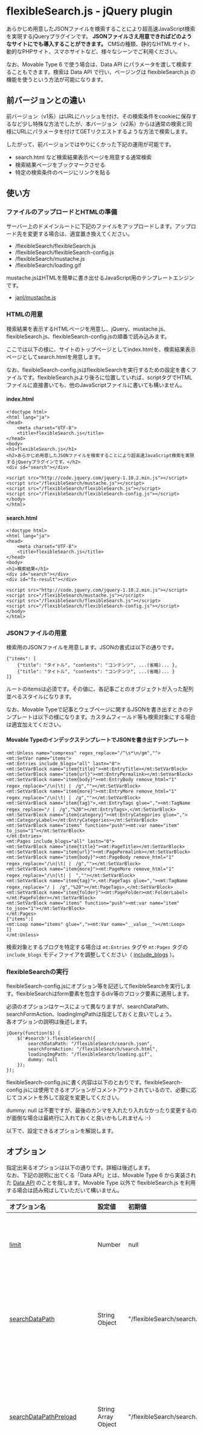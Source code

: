 flexibleSearch.js - jQuery plugin
=========================

あらかじめ用意したJSONファイルを検索することにより超高速JavaScript検索を実現するjQueryプラグインです。
**JSONファイルさえ用意できればどのようなサイトにでも導入することができます。**
CMSの種類、静的なHTMLサイト、動的なPHPサイト、スマホサイトなど、様々なシーンでご利用ください。

なお、Movable Type 6 で使う場合は、Data API にパラメータを渡して検索することもできます。検索は Data API で行い、ページングは flexibleSearch.js の機能を使うという方法が可能になります。

## 前バージョンとの違い

前バージョン（v1系）はURLにハッシュを付け、その検索条件をcookieに保存するなど少し特殊な方法でしたが、本バージョン（v2系）からは通常の検索と同様にURLにパラメータを付けてGETリクエストするような方法で検索します。

したがって、前バージョンではやりにくかった下記の運用が可能です。

 - search.html など検索結果表示ページを用意する通常検索
 - 検索結果ページをブックマークさせる
 - 特定の検索条件のページにリンクを貼る

## 使い方

### ファイルのアップロードとHTMLの準備

サーバー上のドメインルートに下記のファイルをアップロードします。アップロード先を変更する場合は、適宜置き換えてください。

* /flexibleSearch/flexibleSearch.js
* /flexibleSearch/flexibleSearch-config.js
* /flexibleSearch/mustache.js
* /flexibleSearch/loading.gif

mustache.jsはHTMLを簡単に書き出せるJavaScript用のテンプレートエンジンです。

* [janl/mustache.js](https://github.com/janl/mustache.js)

### HTMLの用意

検索結果を表示するHTMLページを用意し、jQuery、mustache.js、flexibleSearch.js、flexibleSearch-config.jsの順番で読み込みます。

ここでは以下の様に、サイトのトップページとしてindex.htmlを、検索結果表示ページとしてsearch.htmlを用意します。

なお、flexibleSearch-config.jsはflexibleSearchを実行するための設定を書くファイルです。flexibleSearch.jsより後ろに位置していれば、scriptタグでHTMLファイルに直接書いても、他のJavaScriptファイルに書いても構いません。

#### index.html

```
<!doctype html>
<html lang="ja">
<head>
    <meta charset="UTF-8">
    <title>flexibleSearch.js</title>
</head>
<body>
<h1>flexibleSearch.js</h1>
<h2>あらかじめ用意したJSONファイルを検索することにより超高速JavaScript検索を実現するjQueryプラグインです。</h2>
<div id="search"></div>

<script src="http://code.jquery.com/jquery-1.10.2.min.js"></script>
<script src="/flexibleSearch/mustache.js"></script>
<script src="/flexibleSearch/flexibleSearch.js"></script>
<script src="/flexibleSearch/flexibleSearch-config.js"></script>
</body>
</html>
```

#### search.html

```
<!doctype html>
<html lang="ja">
<head>
    <meta charset="UTF-8">
    <title>flexibleSearch.js</title>
</head>
<body>
<h1>検索結果</h1>
<div id="search"></div>
<div id="fs-result"></div>

<script src="http://code.jquery.com/jquery-1.10.2.min.js"></script>
<script src="/flexibleSearch/mustache.js"></script>
<script src="/flexibleSearch/flexibleSearch.js"></script>
<script src="/flexibleSearch/flexibleSearch-config.js"></script>
</body>
</html>
```

### JSONファイルの用意

検索用のJSONファイルを用意します。JSONの書式は以下の通りです。

```
{"items": [
	{"title": "タイトル", "contents": "コンテンツ", ...(省略)... },
	{"title": "タイトル", "contents": "コンテンツ", ...(省略)... }
]}
```

ルートのitemsは必須です。その値に、各記事ごとのオブジェクトが入った配列並べるスタイルになります。

なお、Movable Typeで記事とウェブページに関するJSONを書き出すときのテンプレートは以下の様になります。カスタムフィールド等も検索対象にする場合は適宜加えてください。

#### Movable TypeのインデックステンプレートでJSONを書き出すテンプレート

```
<mt:Unless name="compress" regex_replace="/^\s*\n/gm","">
<mt:SetVar name="items">
<mt:Entries include_blogs="all" lastn="0">
<mt:SetVarBlock name="item{title}"><mt:EntryTitle></mt:SetVarBlock>
<mt:SetVarBlock name="item{url}"><mt:EntryPermalink></mt:SetVarBlock>
<mt:SetVarBlock name="item{body}"><mt:EntryBody remove_html="1" regex_replace="/\n|\t| |　/g",""></mt:SetVarBlock>
<mt:SetVarBlock name="item{more}"><mt:EntryMore remove_html="1" regex_replace="/\n|\t| |　/g",""></mt:SetVarBlock>
<mt:SetVarBlock name="item{tag}">,<mt:EntryTags glue=","><mt:TagName regex_replace="/ |　/g","%20"></mt:EntryTags>,</mt:SetVarBlock>
<mt:SetVarBlock name="item{category}"><mt:EntryCategories glue=","><mt:CategoryLabel></mt:EntryCategories></mt:SetVarBlock>
<mt:SetVarBlock name="items" function="push"><mt:var name="item" to_json="1"></mt:SetVarBlock>
</mt:Entries>
<mt:Pages include_blogs="all" lastn="0">
<mt:SetVarBlock name="item{title}"><mt:PageTitle></mt:SetVarBlock>
<mt:SetVarBlock name="item{url}"><mt:PagePermalink></mt:SetVarBlock>
<mt:SetVarBlock name="item{body}"><mt:PageBody remove_html="1" regex_replace="/\n|\t| |　/g",""></mt:SetVarBlock>
<mt:SetVarBlock name="item{more}"><mt:PageMore remove_html="1" regex_replace="/\n|\t| |　",""></mt:SetVarBlock>
<mt:SetVarBlock name="item{tag}">,<mt:PageTags glue=","><mt:TagName regex_replace="/ |　/g","%20"></mt:PageTags>,</mt:SetVarBlock>
<mt:SetVarBlock name="item{folder}"><mt:PageFolder><mt:FolderLabel></mt:PageFolder></mt:SetVarBlock>
<mt:SetVarBlock name="items" function="push"><mt:var name="item" to_json="1"></mt:SetVarBlock>
</mt:Pages>
{"items":[
<mt:Loop name="items" glue=","><mt:Var name="__value__"></mt:Loop>
]}
</mt:Unless>
```

検索対象とするブログを特定する場合は `mt:Entries` タグや `mt:Pages` タグの `include_blogs` モディファイアを調整してください（ [include_blogs](http://www.movabletype.jp/documentation/mt5/design/multiblog/tags.html#blogids) ）。

### flexibleSearchの実行

flexibleSearch-config.jsにオプション等を記述してflexibleSearchを実行します。flexibleSearchはform要素を包含するdiv等のブロック要素に適用します。

必須のオプションはケースによって異なりますが、searchDataPath、searchFormAction、loadingImgPathは指定しておくと良いでしょう。  
各オプションの説明は後述します。

```
jQuery(function($) {
    $('#search').flexibleSearch({
        searchDataPath: "/flexibleSearch/search.json",
        searchFormAction: "/flexibleSearch/search.html",
        loadingImgPath: "/flexibleSearch/loading.gif",
        dummy: null
    });
});
```

flexibleSearch-config.jsに書く内容は以下のとおりです。flexibleSearch-config.jsには使用できるオプションがコメントアウトされているので、必要に応じてコメントを外して設定を変更してください。

dummy: null は不要ですが、最後のカンマを入れたり入れなかったり変更するのが面倒な場合は最終行に入れておくと良いかもしれません :-)

以下で、設定できるオプションを解説します。

## オプション

指定出来るオプションは以下の通りです。詳細は後述します。  
なお、下記の説明に出てくる「Data API」とは、Movable Type 6 から実装された [Data API](http://www.movabletype.jp/documentation/mt6/developer/movable-type-api.html) のことを指します。Movable Type 以外で flexibleSearch.js を利用する場合は読み飛ばしていただいて構いません。

| オプション名 | 設定値 | 初期値 | 説明 |
|:--|:--|:--|:--|
| [limit](#limit) | Number | null | limit オプションを指定すると URL の limit パラメータは無視され、ここで指定した値が常に優先されます。<br>(Add: v2.2.0)  |
| [searchDataPath](#searchDataPath) | String<br>Object | "/flexibleSearch/search.json"  | flexibleSearchで検索対象とするJSONファイルのパスを指定します。文字列で１つ指定する方法と、オブジェクトで複数指定する方法があります。 |
| [searchDataPathPreload](#searchDataPathPreload) | String<br>Array<br>Object | "/flexibleSearch/search.json" | 検索実行ページ以外で、検索対象とするJSONファイルをあらかじめ読み込んでおきキャッシュすることができます。文字列で１つ指定する方法と、配列またはオブジェクトで複数指定する方法があります。 |
| [dataApiDataIds](#dataApiDataIds) | String | null | MTのData APIを利用するdataIdを指定します。複数ある場合はカンマ区切りで指定します。dataIdとは、searchDataPathオプションをオブジェクトで指定した場合のプロパティ名のことを指します。 |
| [dataApiParams](#dataApiParams) | Object | null | Data APIを利用する場合に、検索フォームとは別にエンドポイントに渡すパラメータを設定できます。 |
| [cache](#cache) | Boolean |  true | JSONファイルをキャッシュするかどうかを指定します。 |
| [searchFormCreation](#searchFormCreation) | Boolean | true | 検索フォームをJavaScriptで書き出すかどうかを設定します。ここでfalesを設定すれば、HTMLに書かれた静的なフォームを利用することができます。ただし、必須のname項目があります。 |
| [searchFormHTML](#searchFormHTML) | String | null | JavaScriptで書き出す検索フォームをHTML文字列で設定する場合に使用します。 |
| [searchFormAction](#searchFormAction) | String | (空文字) | form要素のaction属性を指定します。検索結果ページを用意する場合は必ず指定してください。 |
| [searchFormInputType](#searchFormInputType) | String | "search" | form要素のキーワード入力欄のtype属性を指定します。 |
| [searchFormInputPlaceholder](#searchFormInputPlaceholder) | String | "Search words" | form要素のキーワード入力欄に入れるplaceholder属性を指定します。 |
| [searchFormSubmitBtnText](#searchFormSubmitBtnText) | String | "Search" | form要素の検索実行ボタンのテキストを指定します。 |
| [advancedFormObj](#advancedFormObj) | String | null | advancedFormObjオプションにオブジェクトを設定することでキーワード入力欄以外のフォーム要素を簡単に作成できます。 |
| [advancedSearchCond](#advancedSearchCond) | String | "OR" | searchパラメータ以外の検索項目の検索条件を"OR"検索か"AND"検索か指定します。 |
| [loadingImgPath](#loadingImgPath) | String | "/flexibleSearch/loading.gif" | ローディング画像のパスを指定します。 |
| [loadingImgHTML](#loadingImgHTML) | String | null | ローディング画像を直接HTMLで指定することができます。このオプションを指定した場合はloadingImgPathオプションの設定は無視されます。 |
| [resultBlockId](#resultBlockId) | String | "fs-result" | 検索結果やローディング画像入れるブロック要素のIDを指定します。 |
| [resultItemTmpl](#resultItemTmpl) | String | null | 検索結果を表示するMustacheテンプレートです。  |
| [resultMsgId](#resultMsgId) | String | null | 検索結果のメッセージを表示する要素のidを指定します。<br>(Add: v2.2.0)  |
| [resultMsgClassName](#resultMsgClassName) | String | "fs-result-msg" | 検索結果のメッセージを表示する要素のclass名を指定します。<br>(Add: v2.2.0)  |
| [resultMsgTmpl](#resultMsgTmpl) | String | null | 検索結果のメッセージを表示するMustacheテンプレートです。 |
| [resultMsgInsertMethods](#resultMsgInsertMethods) | Array | null | 検索結果のメッセージを表示する要素のセレクタと挿入方法を指定します。<br>(Add: v2.2.0)  |
| [resultMetaTitleTmpl](#resultMetaTitleTmpl) | String | null | 検索結果ページのmeta title用のMustacheテンプレートです。<br>(Add: v2.2.0)  |
| [paginateId](#paginateId) | String | null | 検索結果のページ送りを表示するブロックのIDを指定します。 |
| [paginateClassName](#paginateClassName) | String | "fs-paginate" | 検索結果のページ送りを表示するブロックのclass名を指定します。<br>(Add: v2.2.0)  |
| [paginateTmpl](#paginateTmpl) | String | null | 検索結果が複数ページにわたる場合のページ送りを表示するMustacheテンプレートです。 |
| [paginateCount](#paginateCount) | Number | 10 | 1ページに表示する件数をしていします。この値がlimitパラメータになります。 |
| [hidePageNumber](#hidePageNumber) | Boolean | false | trueを設定するとページ分割のページ番号を非表示にします。<br>(Add: v2.2.0) |
| [showTurnPage](#showTurnPage) | Boolean | true | falseを設定するとページ分割の「Prev」「Next」のページ送りを非表示にします。<br>(Add: v2.2.0)  |
| [prevPageText](#prevPageText) | String | "Prev" | ページ分割の前のページへ送るリンクのテキストを指定します。<br>(Add: v2.2.0)  |
| [nextPageText](#nextPageText) | String | "Next" | ページ分割の次のページへ送るリンクのテキストを指定します。<br>(Add: v2.2.0)  |
| [maxPageCount](#maxPageCount) | Number | 10 | ページ分割時に表示する最大ページ数を指定します。例えば、maxPageCountオプションを10に設定して、検索結果が全部で30ページになったとすると、そのうちの、現在のページを中心にして最大何ページ表示するか、という意味です。<br>(Add: v2.2.0)  |
| [paginateInsertMethods](#paginateInsertMethods) | Array | null | ページ分割ナビゲーションを表示する要素のセレクタと挿入方法を指定します。<br>(Add: v2.2.0)  |
| [submitAction](#submitAction) | Function | function (paramArray) { return paramArray; } | フォームがsubmitされ、ページが遷移する前に呼ばれる関数を設定できます。この関数にはシリアライズされたパラメータの配列paramArrayが渡されます。 |
| [ajaxError](#ajaxError) | Function | function (jqXHR, textStatus, errorThrown) { window.alert(textStatus); } | jQuery.ajaxでエラーが起きたときに呼ばれる関数を設定できます。 |
| [customSearch](#customSearch) | Function | null | 独自の検索ロジックを追加することができます。<br>(Add: v2.2.0)  |
| [modifyResultJSON](#modifyResultJSON) | Function | null | 検索結果をHTMLに出力する直前にJSONを加工することができます。<br>(Add: v2.2.0)  |
| [modifyResultMsgHTML](#modifyResultMsgHTML) | Function | null | 検索結果メッセージのHTMLを加工することができます。 |
| [modifyResultItemHTML](#modifyResultItemHTML) | Function | null | 検索結果一覧のHTMLを加工することができます。 |
| [modifyPaginateHTML](#modifyPaginateHTML) | Function | null | ページ分割のHTMLを加工することができます。 |
| [resultComplete](#resultComplete) | Function | null | 検索結果をページのDOMに挿入した後に呼ばれる関数を設定します。 |
| [excludeParams](#excludeParams) | String | null | パラメータのうち検索から除外する項目をカンマ区切りで指定します。 |

### <a name="limit"></a>limit <span style="font-size: 0.7em;">(version added: 2.2.0)</span>

limitオプションを指定するとURLのlimitパラメータは無視され、ここで指定した値が常に優先されます。このオプションはv2.2.0で追加されました。

searchFormCreationオプションがtrueのときに書き出されるフォームのlimit値、つまりlimitパラメータの値は [paginateCount](#paginateCount) で指定してください。

**設定例**

```
limit: 10,
```

### <a name="searchDataPath"></a>searchDataPath

flexibleSearchで検索対象とするJSONファイルのパスを指定します。文字列で１つ指定する方法と、オブジェクトで複数指定する方法があります。

**設定例**

```
loadingImgPath: "/flexibleSearch/loading.gif",

または

searchDataPath: {
    static: "/flexibleSearch/search_data.js",
    entries: "/mt/mt-data-api.cgi/v1/sites/1/entries"
},
```

searchDataPathオプションをオブジェクトで指定した場合は、どのJSONを検索対象とするのかをdataIdパラメータで指定します。

例えば、上記の例で言えば、下記のようなラジオボタンを設置して検索対象を切り替える方法があります。

```
<p>
    <label><input type="radio" name="dataId" value="static">Search static</label>
    <label><input type="radio" name="dataId" value="entries">Search entries</label>
</p>
```

例えば検索カテゴリを必ず選択させるといった検索方法の場合、カテゴリごとにJSONファイルを用意して、dataIdパラメータで検索対象のJSONを切り替えれば、1つのJSONファイルのファイルサイズを減らすことができます。

### <a name="searchDataPathPreload"></a>searchDataPathPreload

検索実行ページ以外で、検索対象とするJSONファイルをあらかじめ読み込んでおきキャッシュすることができます。文字列で１つ指定する方法と、配列またはオブジェクトで複数指定する方法があります。

**設定例**

```
loadingImgPath: "/flexibleSearch/loading.gif",

または

searchDataPath: [
    "/flexibleSearch/search_data.js",
    "/mt/mt-data-api.cgi/v1/sites/1/entries"
],

または

searchDataPath: {
    static: "/flexibleSearch/search_data.js",
    entries: "/mt/mt-data-api.cgi/v1/sites/1/entries"
},
```

### <a name="dataApiDataIds"></a>dataApiDataIds

MTのData APIを利用するdataIdを指定します。複数ある場合はカンマ区切りで指定します。dataIdとは、searchDataPathオプションをオブジェクトで指定した場合のプロパティ名のことを指します。

**設定例**

```
dataApiDataIds: "entries,categories",
```

### <a name="dataApiParams"></a>dataApiParams

Data APIを利用する場合に、検索フォームとは別にエンドポイントに渡すパラメータを設定できます。

**設定例**

```
dataApiParams: {
    fields: "title,keywords",
    searchFields: "title,body,keywords"
},
```

### <a name="cache"></a>cache

JSONファイルをキャッシュするかどうかを指定します。

**設定例**

```
cache: false,
```

### <a name="searchFormCreation"></a>searchFormCreation

検索フォームをJavaScriptで書き出すかどうかを設定します。ここでfalesを設定すれば、HTMLに書かれた静的なフォームを利用することができます。ただし、以下のname値を持つ要素は必須です。

* search
* offset
* limit（limitオプションを指定した場合は不要）

**設定例**

```
searchFormCreation: false,
```

### <a name="searchFormHTML"></a>searchFormHTML

JavaScriptで書き出す検索フォームをHTML文字列で設定する場合に使用します。

**設定例**

```
searchFormHTML: [
    '<form action="/search.html" method="GET">',
        '<input type="hidden" name="offset" value="0">',
        '<input type="hidden" name="limit" value="10">',
        '<input type="text" name="search" value="">',
        '<input type="radio" name="category" value="cat1">',
        '<input type="radio" name="category" value="cat2">',
        '<input type="submit" value="Search">',
    '</form>'
].join(""),
```

### <a name="searchFormAction"></a>searchFormAction

form要素のaction属性を指定します。検索結果ページを用意する場合は必ず指定してください。

**設定例**

```
searchFormAction: "search.html",
```

### <a name="searchFormInputType"></a>searchFormInputType

form要素のキーワード入力欄のtype属性を指定します。

**設定例**

```
searchFormInputType: "text",
```

### <a name="searchFormInputPlaceholder"></a>searchFormInputPlaceholder

form要素のキーワード入力欄に入れるplaceholder属性を指定します。

**設定例**

```
searchFormInputPlaceholder: "キーワードを入力",
```

### <a name="searchFormSubmitBtnText"></a>searchFormSubmitBtnText

form要素の検索実行ボタンのテキストを指定します。

**設定例**

```
searchFormSubmitBtnText: "検索",
```

### <a name="advancedFormObj"></a>advancedFormObj

searchFormCreationオプションがtrueのとき、advancedFormObjオプションにオブジェクトを設定することでキーワード入力欄以外のフォーム要素を作成できます。

このオプションでは以下の要素を書き出すことができます。

* input:hidden
* input:text
* input:checkbox
* input:radio
* select

基本的な設定方法は以下の書式になります。

```
advancedFormObj: {
    要素タイプ: [
        {属性名: "属性値", 属性名: "属性値" ... },
        ...（いくつでも設定できます）
    ]
}
```

属性値を空にするか、属性名の指定をしないものは、その属性自体が書き出されなくなります。

詳細は下記の個別項目を参照してください。なお、「HTML出力例」は実際には改行なしの1行になります。

#### input:hidden要素

**設定例**

```
advancedFormObj: {
    hidden: [
        {id: "id値", name: "name値", value: "value値"},
        ...（いくつでも設定できます）
    ]
}
```

**HTML出力例**

```
<div class="fs-advanced-hidden" style="display:none;">
    <input type="hidden" id="id値" name="name値" value="value値">
</div>
```

#### input:text要素

**設定例**

```
advancedFormObj: {
    text: [
        {id: "id値", name: "name値", value: "value値", placeholder: "placeholder値", label: "label値"},
        {id: "id値", name: "name値", value: "value値", placeholder: "", label: ""},
        ...（いくつでも設定できます）
    ]
}
```

**HTML出力例**

```
<div class="fs-advanced-text">
    <label id="id値-label" for="name値" class="fs-text fs-name値">
        <input id="id値" type="text" name="name値" value="value値" placeholder="placeholder値">
        label値
    </label>
    <input id="id値" type="text" name="name値" value="value値">
</div>
```

#### input:checkbox要素

**設定例**

```
advancedFormObj: {
    checkbox: [
        {id: "id値", name: "name値", value: "value値", label: "label値"},
        ...（いくつでも設定できます）
    ]
}
```

**HTML出力例**

```
<div class="fs-advanced-checkbox">
    <label id="id値-label" for="name値" class="fs-checkbox fs-name値">
        <input type="checkbox" id="id値" name="name値" value="value値">
        label値
    </label>
</div>
```

#### input:radio要素

**設定例**

```
advancedFormObj: {
    radio: [
        {id: "id値", name: "name値", value: "value値", label: "label値"},
        ...（いくつでも設定できます）
    ]
}
```

**HTML出力例**

```
<div class="fs-advanced-radio">
    <label id="id値-label" for="name値" class="fs-radio fs-name値">
        <input type="radio" id="id値" name="name値" value="value値">
        label値
    </label>
</div>
```

#### select要素

**設定例**

```
advancedFormObj: {
    select: [
        {id: "id値", name: "name値", size: "", multiple: "", option: [
            {label: "選択してください", value: ""},
            {label: "opt_label1", value: "opt_value1"},
            {label: "opt_label2", value: "opt_value2"},
            {label: "opt_label3", value: "opt_value3"}
        ]},
        ...（いくつでも設定できます）
    ]
}
```

**HTML出力例**

```
<div class="fs-advanced-select">
    <select id="id値" for="name値" class="fs-select fs-name値">
        <option value="">選択してください</option>
        <option value="opt_value1">opt_label1</option>
        <option value="opt_value2">opt_label2</option>
        <option value="opt_value3">opt_label3</option>
    </select>
</div>
```

**advancedFormObj全体の設定例**

```
advancedFormObj: {
    hidden: [
        {id: "id値", name: "name値1", value: "value値"}
    ],
    text: [
        {id: "id値1", name: "name値2", value: "value値1", placeholder: "placeholder値1", label: "label値1"},
        {id: "id値2", name: "name値3", value: "value値2", placeholder: "placeholder値2", label: "label値2"}
    ],
    checkbox: [
        {id: "id値1", name: "name値4", value: "value値1", label: "label値1"},
        {id: "id値2", name: "name値5", value: "value値2", label: "label値2"}
    ],
    radio: [
        {id: "id値1", name: "name値6", value: "value値1", label: "label値1"},
        {id: "id値2", name: "name値6", value: "value値2", label: "label値2"}
    ],
    select: [
        {id: "id値1", name: "name値7", size: "", multiple: "", option: [
            {label: "選択してください", value: ""},
            {label: "opt_label1", value: "opt_value1"},
            {label: "opt_label2", value: "opt_value2"},
            {label: "opt_label3", value: "opt_value3"}
        ]},
        {id: "id値2", name: "name値8", size: "3", multiple: "multiple", option: [
            {label: "opt_label1", value: "opt_value1"},
            {label: "opt_label2", value: "opt_value2"},
            {label: "opt_label3", value: "opt_value3"}
        ]}
    ]
},
```

### <a name="advancedSearchCond"></a>advancedSearchCond

searchパラメータ以外の検索項目の検索条件を"OR"検索か"AND"検索か指定します。

**設定例**

```
advancedSearchCond: "AND",
```

### <a name="loadingImgPath"></a>loadingImgPath

ローディング画像のパスを指定します。

**設定例**

```
loadingImgPath: "/loading.gif",
```

loadingImgPathを指定すると、自動的に次のようなHTMLが検索結果表示ブロックの中に書き出されます。  
なお、検索結果表示ブロックの中身はappendやprependではなくinnerHTMLでまるごと書き換わるので注意してください。

```
<span class="fs-loading"></span>
```

このHTMLを変更する場合は、次のloadingImgHTMLオプションを指定してください。

### <a name="loadingImgHTML"></a>loadingImgHTML

ローディング画像を直接HTMLで指定することができます。このオプションを指定した場合はloadingImgPathオプションの設定は無視されます。

**設定例**

```
loadingImgHTML: '<img src="loading.gif" alt="読み込み中">',
```

### <a name="resultBlockId"></a>resultBlockId

検索結果やローディング画像入れるブロック要素のIDを指定します。

**設定例**

```
resultBlockId: "contents-inner",
```

### <a name="resultItemTmpl"></a>resultItemTmpl

検索結果を表示するMustacheテンプレートです。このオプションを指定しない場合は、次のテンプレートが使用されます。

```
<div id="fs-result-items">
    <ul>
    {{#items}}
        <li>{{&title}}</li>
    {{/items}}
    </ul>
</div>
```

{{#items}}〜{{/items}}で囲まれている部分が検索結果件の数だけループし、その中の{{項目名}}の部分はitemsのプロパティ名を指定します。

Mustacheテンプレートの書き方は [janl/mustache.js](https://github.com/janl/mustache.js) を参照してください。

**設定例**

```
resultItemTmpl: [
	'<div id="' + op.resultBlockId + '-items">',
    	'<ul>',
    	'{{#items}}',
        	'<li><a href="{{permalink}}">{{&title}}</a></li>',
	    '{{/items}}',
    	'</ul>',
	'</div>'
].join(""),
```

### <a name="resultMsgId"></a>resultMsgId <span style="font-size: 0.7em;">(version added: 2.2.0)</span>

検索結果のメッセージをデフォルトのテンプレートで利用する場合のdiv要素のid名を指定します。このオプションはv2.2.0で追加されました。

もしそれ以前のバージョンのデフォルトテンプレートと揃えたい場合は、このオプションに `fs-result-msg` を指定してください。

**設定例**

```
resultMsgId: "fs-result-msg",
```

### <a name="resultMsgClassName"></a>resultMsgClassName <span style="font-size: 0.7em;">(version added: 2.2.0)</span>

検索結果のメッセージをデフォルトのテンプレートで利用する場合のdiv要素のclass名を指定します。このオプションはv2.2.0で追加されました。

**設定例**

```
resultMsgClassName: "fs-result-msg",
```

### <a name="resultMsgTmpl"></a>resultMsgTmpl

検索結果の上部に表示するメッセージのMustacheテンプレートです。このオプションを指定しない場合は、次のテンプレートが使用されます。

```
<div{{#id}} id="{{id}}"{{/id}}{{#classname}} class="{{classname}}"{{/classname}}>
    <p>
        {{#keywords}}「{{keywords}}」が {{/keywords}}
        {{#count}}{{count}} 件見つかりました。{{/count}}
        {{^count}}見つかりませんでした。{{/count}}
        {{#count}}（{{lastPage}} ページ中 {{currentPage}} ページ目を表示）{{/count}}
    </p>
</div>
```

{{項目名}}の部分は適宜該当する項目に置き換わりますので、resultMsgTmplオプションを指定する場合は、上記を参考に{{項目名}}を入れてください。

**設定例**

```
resultMsgTmpl: [
    '<div id="fs-result-msg">',
        '<p>{{#keywords}}「{{keywords}}」が {{/keywords}}{{count}} 件見つかりました。',
        '（{{firstPage}}〜{{lastPage}} ページ中 {{currentPage}} ページ目を表示）</p>',
    '</div>'
].join(""),
```

Mustacheテンプレートの書き方は[janl/mustache.js](https://github.com/janl/mustache.js)を参照してください。

### <a name="resultMsgInsertMethods"></a>resultMsgInsertMethods <span style="font-size: 0.7em;">(version added: 2.2.0)</span>

検索結果のメッセージを表示する場所を指定します。このオプションはv2.2.0で追加されました。

このオプションを指定しない場合は、検索結果一覧の上部にメッセージが表示されます。

このオプションでは、下記の設定例のようにselecterとmethodの2つのキーを持つオブジェクトで指定します。methodに指定出来るのは、jQueryのappend、prependなど、DOMに挿入したりHTMLを書き換えたりするメソッドです。

下記のようにページの上部と下部など、異なるセレクタで複数箇所に挿入することもできます。

**設定例**

```
resultMsgInsertMethods: [
    {
        "selector": "#page-title",
        "method": "html"
    },
    {
        "selector": "div.search-message",
        "method": "append"
    }
],
```

### <a name="resultMetaTitleTmpl"></a>resultMetaTitleTmpl <span style="font-size: 0.7em;">(version added: 2.2.0)</span>

検索結果ページのmeta title用のMustacheテンプレートです。このオプションを指定しない場合は下記のテンプレートが使用されます（実際には1行になります）。このオプションはv2.2.0で追加されました。

```
{{#keywordArray}}{{.}} {{/keywordArray}}
{{#count}} {{count}}件{{/count}}
{{#count}} {{currentPage}}/{{lastPage}}{{/count}}
{{#metaTitle}} | {{metaTitle}}{{/metaTitle}}
```

このテンプレートで利用している `{{#keywordArray}}{{.}} {{/keywordArray}}` については、
キーワードが複数のときは `{{.}}` 部分にキーワードが入り、 `{{#keywordArray}}` と `{{/keywordArray}}` の内部がキーワード数分繰り返されます。

また `{{#keywords}}{{keywords}}{{/keywords}}` とすると、キーワードが複数のときは `, ` でキーワードが区切られたテキストになります。

**設定例**

```
paginateId: "{{#keywordArray}}{{.}} {{/keywordArray}}の検索結果",
```

### <a name="paginateId"></a>paginateId

検索結果のページ送りを表示するブロックのIDを指定します。

**設定例**

```
paginateId: "paginate",
```

### <a name="paginateClassName"></a>paginateClassName <span style="font-size: 0.7em;">(version added: 2.2.0)</span>

検索結果のページ送りを表示するブロックのclass名を指定します。このオプションはv2.2.0で追加されました。

**設定例**

```
paginateClassName: "fs-paginate",
```

### <a name="paginateTmpl"></a>paginateTmpl

検索結果が複数ページにわたる場合のページ送りを表示するMustacheテンプレートです。このオプションを指定しない場合は、次のテンプレートが使用されます。

```
<div{{#id}} id="{{id}}"{{/id}}{{#classname}} class="{{classname}}"{{/classname}}>
    <ul>
        {{#showTurnPage}}
        {{#exceptFirst}}
        <li class="fs-prev"><span><a class="fs-prev-link fs-turn-page-link" href="#" title="{{prevPageText}}">{{prevPageText}}</a></span></li>
        {{/exceptFirst}}
        {{/showTurnPage}}

        {{#page}}
        {{#checkRange}}
        <li class="{{current}}"{{#hidePageNumber}} style="display:none;"{{/hidePageNumber}}><span><a class="fs-page-link {{currentLink}}" href="#" itle="{{pageNumber}}">{{pageNumber}}</a></span></li>
        {{/checkRange}}
        {{/page}}

        {{#showTurnPage}}
        {{#exceptLast}}
        <li class="fs-next"><span><a class="fs-next-link fs-turn-page-link" href="#" title="{{nextPageText}}">{{nextPageText}}</a></span></li>
        {{/exceptLast}}
        {{/showTurnPage}}
    </ul>
</div>
```

{{#page}}〜{{/page}}で囲まれている内部がページ数分ループします。{{current}}はカレントページの時に``fs-current``が出力されます。{{pageNumber}}がページ番号です。paginateHTMLオプションでHTMLを指定する場合は、上記HTMLと同様に{{項目名}}の各項目を入れてください。

テンプレートの書き方は[janl/mustache.js](https://github.com/janl/mustache.js)を参照してください。

**設定例**

```
paginateTmpl: [
    '<div id="fs-paginate">',
        '<ul>',
            '{{#page}}',
            '<li{{&current}}><a href="#" title="{{.}}">{{.}}</a></li>',
            '{{/page}}',
        '</ul>',
    '</div>'
].join(""),
```

### <a name="paginateCount"></a>paginateCount

1ページに表示する件数をしていします。この値がlimitパラメータになります。

前述した [limit](#limit) オプションに値を設定した場合は、このpaginateCountオプションは無視されます。

**設定例**

```
paginateCount: 20,
```

### <a name="hidePageNumber"></a>hidePageNumber <span style="font-size: 0.7em;">(version added: 2.2.0)</span>

trueを設定するとページ分割のページ番号を非表示にします。このオプションはv2.2.0で追加されました。

**設定例**

```
hidePageNumber: true,
```

### <a name="showTurnPage"></a>showTurnPage <span style="font-size: 0.7em;">(version added: 2.2.0)</span>

falseを設定するとページ分割の「前へ」「次へ」のページ送りを非表示にします。このオプションはv2.2.0で追加されました。

**設定例**

```
showTurnPage: false,
```

### <a name="prevPageText"></a>prevPageText <span style="font-size: 0.7em;">(version added: 2.2.0)</span>

ページ分割の前のページへ送るリンクのテキストを指定します。このオプションはv2.2.0で追加されました。

**設定例**

```
prevPageText: "前のページへ",
```

### <a name="nextPageText"></a>nextPageText <span style="font-size: 0.7em;">(version added: 2.2.0)</span>

ページ分割の次のページへ送るリンクのテキストを指定します。このオプションはv2.2.0で追加されました。

**設定例**

```
nextPageText: "Next",
```
### <a name="maxPageCount"></a>maxPageCount <span style="font-size: 0.7em;">(version added: 2.2.0)</span>

ページ分割時に表示する最大ページ数を指定します。このオプションはv2.2.0で追加されました。

例えば、maxPageCountオプションを10に設定して、検索結果が全部で30ページになったとすると、そのうちの、現在のページを中心にして最大何ページ表示するか、という意味です。

**設定例**

```
maxPageCount: 5,
```

### <a name="paginateInsertMethods"></a>paginateInsertMethods <span style="font-size: 0.7em;">(version added: 2.2.0)</span>

ページ分割ナビゲーションを表示する要素のセレクタと挿入方法を指定します。このオプションはv2.2.0で追加されました。

このオプションを指定しない場合は、検索結果一覧の下部にナビゲーションが表示されます。

このオプションでは、下記の設定例のようにselecterとmethodの2つのキーを持つオブジェクトで指定します。methodに指定出来るのは、jQueryのappend、prependなど、DOMに挿入したりHTMLを書き換えたりするメソッドです。

下記のようにページの上部と下部など、異なるセレクタで複数箇所に挿入することもできます。

**設定例**

```
paginateInsertMethods: [
    {
        "selector": "#content-header",
        "method": "append"
    },
    {
        "selector": "div.paginate",
        "method": "html"
    }
],
```

### <a name="submitAction"></a>submitAction

フォームがsubmitされ、ページが遷移する前に呼ばれる関数を設定できます。この関数にはシリアライズされたパラメータの配列paramArrayが渡されます。

**設定例**

```
submitAction: function (paramArray) {
    var dataapi = false, l = paramArray.length;
    for (var i = 0; i < l; i++) {
        if (paramArray[i].name === "category" && paramArray[i].value === "movabletype") {
            dataapi = true;
        }
    }
    if (dataapi) {
        for (var i = 0; i < l; i++) {
            if (paramArray[i].name === "dataId") {
                paramArray[i].value = "entries";
            }
        }
    }
    return paramArray;
},
```

### <a name="ajaxError"></a>ajaxError

jQuery.ajaxでエラーが起きたときに呼ばれる関数を設定できます。

**設定例**

```
ajaxError: function (jqXHR, textStatus, errorThrown) {
	window.alert(textStatus);
},
```

### <a name="customSearch"></a>customSearch <span style="font-size: 0.7em;">(version added: 2.2.0)</span>

通常の検索で絞り込まれた検索結果JSONを、独自の検索ロジックでフィルターすることができます。このオプションはv2.2.0で追加されました。

このオプションに設定した関数に検索結果JSONの1アイテムずつが渡され、この関数でfalseを返すと、そのアイテムは検索結果JSONから削除されます。

このオプションに設定した関数には下記の2つの引数が渡されます。

```
function(item, paramObj){
  // do something
}
```

 - item : 検索結果JSONから渡される1アイテムのプレーンオブジェクト
 - paramObj : パラメータオブジェクト。パラメータの値は``paramObj["キー"]``で取り出すことができます。

**設定例**

```
customSearch: function(item, paramObj){
    // ageプロパティの値が20以上の場合は検索結果に残す
    return item.age >= 20;
},
```

### <a name="modifyResultJSON"></a>modifyResultJSON <span style="font-size: 0.7em;">(version added: 2.2.0)</span>

検索結果をHTMLに出力する直前に検索結果JSONを加工することができます。このオプションはv2.2.0で追加されました。

このオプションに設定した関数に検索結果JSON全体が渡され、この関数で返したJSONが検索結果のHTML出力に使われます。

このオプションに設定した関数には下記の1つの引数が渡されます。

```
function(resultJSON){
  // do something
}
```

 - resultJSON : 検索結果のHTMLを出力する直前の検索結果JSON

resultJSONはtotalResultsとitemsのプロパティを持つオブジェクトで、
``resultJSON.totalResults``で検索結果総数に、
``resultJSON.items``で検索結果のアイテムオブジェクトが並んだ配列にアクセスすることができます。

**設定例**

```
modifyResultJSON: function(resultJSON){
    for (var i = 0, l = resultJSON.items.length; i < l; i++) {
        // do something
    }
    return resultJSON;
},
```

### <a name="modifyResultMsgHTML"></a>modifyResultMsgHTML

検索結果メッセージのHTMLを加工することができます。

このオプションに設定した関数に検索結果メッセージのHTMLが渡され、この関数で返したHTMLが検索結果メッセージのHTML出力に使われます。

このオプションに設定した関数には下記の1つの引数が渡されます。

```
function(html){
  // do something
}
```

 - html : 検索結果メッセージのHTML

**設定例**

```
// 全角数字を半角数字に変換する
modifyResultMsgHTML: function(html){
    var zenkaku = {
        "０":"0",
        "１":"1",
        "２":"2",
        "３":"3",
        "４":"4",
        "５":"5",
        "６":"6",
        "７":"7",
        "８":"8",
        "９":"9"
    };
    html = html.replace(/([０１２３４５６７８９])/g, function(match, p1, offset, string){
        return zenkaku[p1];
    });
    return html;
},
```

### <a name="modifyResultItemHTML"></a>modifyResultItemHTML

検索結果一覧のHTMLを加工することができます。

このオプションに設定した関数に検索結果一覧のHTMLが渡され、この関数で返したHTMLが検索結果一覧のHTML出力に使われます。

このオプションに設定した関数には下記の1つの引数が渡されます。

```
function(html){
  // do something
}
```

 - html : 検索結果一覧のHTML

**設定例**

```
// URL文字列をリンクにする
modifyResultItemHTML: function(html){
    return html.replace(/(https?:\/\/[\w\/:%#\$&\?\(\)~\.=\+\-]+)/gi, "<a href=\"$1\">$1</a>");
},
```

### <a name="modifyPaginateHTML"></a>modifyPaginateHTML

ページ分割のHTMLを加工することができます。

このオプションに設定した関数にページ分割のHTMLが渡され、この関数で返したHTMLがページ分割のHTML出力に使われます。

このオプションに設定した関数には下記の1つの引数が渡されます。

```
function(html){
  // do something
}
```

 - html : ページ分割のHTML

**設定例**

```
// URL文字列をリンクにする
modifyPaginateHTML: function(html){
    // do something
    return html;
},
```

### <a name="resultComplete"></a>resultComplete

検索結果をページのDOMに挿入した後に呼ばれる関数を設定します。このオプションに設定した関数の戻り値は特に影響を及ぼしません。直接DOMを操作するなどしてください。

このオプションに設定した関数には下記の1つの引数が渡されます。

```
function(totalResults){
  // do something
}
```

 - totalResults : 検索結果総数

**設定例**

```
// URL文字列をリンクにする
resultComplete: function(totalResults){
    // メタタイトルと同じ物をog:titleにセットする
    $('meta[property="og:title"]').attr('content', document.title);
    return;
},
```

### <a name="excludeParams"></a>excludeParams

パラメータのうち検索から除外する項目をカンマ区切りで指定します。

excludeParamsにはあらかじめ下記の項目が設定されています。つまり、下記の項目の値は検索には利用できません。

 - search
 - dataId
 - offset
 - limit
 - sortBy
 - sortOrder
 - sortType

**設定例**

```
excludeParams: "tags,prices",
```
